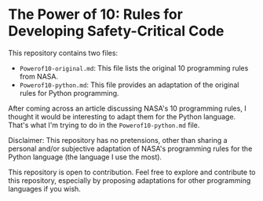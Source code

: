 # The Power of 10: Rules for Developing Safety-Critical Code

This repository contains two files:

- `Powerof10-original.md`: This file lists the original 10 programming rules from NASA.
- `Powerof10-python.md`: This file provides an adaptation of the original rules for Python programming.

After coming across an article discussing NASA's 10 programming rules, I thought it would be interesting to adapt them for the Python language. That's what I'm trying to do in the `Powerof10-python.md` file.

Disclaimer: This repository has no pretensions, other than sharing a personal and/or subjective adaptation of NASA's programming rules for the Python language (the language I use the most).

This repository is open to contribution. Feel free to explore and contribute to this repository, especially by proposing adaptations for other programming languages if you wish.
